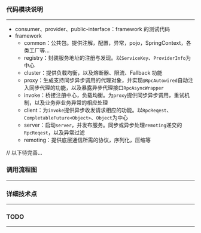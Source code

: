 ### 代码模块说明

-----

* consumer、provider、public-interface：framework 的测试代码
* framework
  * common：公共包。提供注解，配置，异常，pojo，SpringContext，各类工厂等...
  * registry：封装服务地址的注册与发现。以`ServiceKey`、`ProviderInfo`为中心
  * cluster：提供负载均衡，以及熔断器、限流、Fallback 功能
  * proxy：生成支持同步异步调用的代理对象，并实现`@RpcAutowired`自动注入同步代理的功能，以及暴露异步代理接口`RpcAsyncWrapper`
  * invoke：桥接注册中心，负载均衡。为`proxy`提供同步异步调用，重试机制，以及业务非业务异常的相应处理
  * client：为`invoke`提供异步收发请求相应的功能。以`RpcReqest`、`CompletableFuture<Object>`、`Object`为中心
  * server：启动`server`，并发布服务。同步或异步处理`remoting`递交的`RpcReqest`，以及异常过滤
  * remoting：提供底层通信所需的协议，序列化，压缩等

// 以下待完善...

### 调用流程图

----

### 详细技术点

----

### TODO

----
